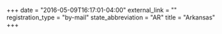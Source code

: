 +++
date = "2016-05-09T16:17:01-04:00"
external_link = ""
registration_type = "by-mail"
state_abbreviation = "AR"
title = "Arkansas"
+++
